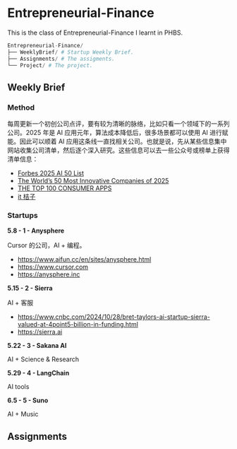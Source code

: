 # Entrepreneurial-Finance
This is the class of Entrepreneurial-Finance I learnt in PHBS.

```python
Entrepreneurial-Finance/
├── WeeklyBrief/ # Startup Weekly Brief.
├── Assignments/ # The assigments.
└── Project/ # The project.
```



## Weekly Brief

### Method

每周更新一个初创公司点评，要有较为清晰的脉络，比如只看一个领域下的一系列公司。2025 年是 AI 应用元年，算法成本降低后，很多场景都可以使用 AI 进行赋能。因此可以顺着 AI 应用这条线一直找相关公司。也就是说，先从某些信息集中网站收集公司清单，然后逐个深入研究。这些信息可以去一些公众号或榜单上获得清单信息：

- [Forbes 2025 AI 50 List](https://www.forbes.com/lists/ai50/)
- [The World’s 50 Most Innovative Companies of 2025](https://www.fastcompany.com/most-innovative-companies/list)
- [THE TOP 100 CONSUMER APPS](https://a16z.com/100-gen-ai-apps-4/)
- [it 桔子](https://www.itjuzi.com)

### Startups

**5.8 - 1 - Anysphere**

Cursor 的公司，AI + 编程。

- https://www.aifun.cc/en/sites/anysphere.html
- https://www.cursor.com
- https://anysphere.inc

**5.15 - 2 - Sierra**

AI + 客服

- https://www.cnbc.com/2024/10/28/bret-taylors-ai-startup-sierra-valued-at-4point5-billion-in-funding.html
- https://sierra.ai

**5.22 - 3 - Sakana AI**

AI + Science & Research

**5.29 - 4 - LangChain**

AI tools

**6.5 - 5 - Suno**

AI + Music



## Assignments

